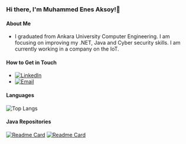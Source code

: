 ### Hi there, I'm Muhammed Enes Aksoy!👋

#### About Me
-  I graduated from Ankara University Computer Engineering. I am focusing on improving my .NET, Java and Cyber security skills. I am currently working in a company on the IoT.

#### How to Get in Touch
- [![LinkedIn](https://img.shields.io/badge/-LinkedIn-blue?style=flat&logo=Linkedin&logoColor=white)][linkedin] 
- [![Email](https://img.shields.io/badge/Email-D14836?style=flat-square&logo=Gmail&logoColor=white)][email]

[linkedin]: https://github.com/muhammet-enes-aksoy/
[email]: mailto:muhammed_enes43@hotmail.com


#### Languages 
![Top Langs](https://github-readme-stats.vercel.app/api/top-langs/?username=enessaks&layout=compact&theme=radical) 

#### Java Repositories
[![Readme Card](https://github-readme-stats.vercel.app/api/pin/?username=enessaks&show_owner=true&theme=tokyonight&repo=Pool-Automation-System)](https://github.com/enessaks/Pool-Automation-System)
[![Readme Card](https://github-readme-stats.vercel.app/api/pin/?username=enessaks&show_owner=true&theme=tokyonight&repo=Estate-Management-System)](https://github.com/enessaks/Estate-Management-System)

